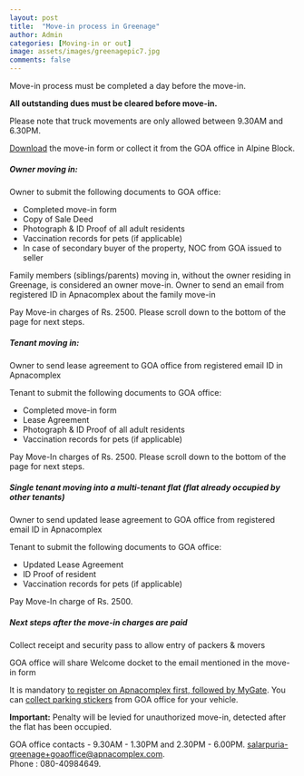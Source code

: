 ```yaml
---
layout: post
title:  "Move-in process in Greenage"
author: Admin
categories: [Moving-in or out]
image: assets/images/greenagepic7.jpg
comments: false
---
```


Move-in process must be completed a day before the move-in.  

**All outstanding dues must be cleared before move-in.**  

Please note that truck movements are only allowed between 9.30AM and 6.30PM.  

<a target="_blank" href="https://drive.google.com/file/d/1kQPqDrCo1iCklCM6XU6luaVg1izZpx-D/view?usp=sharing"> Download</a> the move-in form or collect it from the GOA office in Alpine Block.


##### Owner moving in:  

Owner to submit the following documents to GOA office: 
- Completed move-in form 
- Copy of Sale Deed
- Photograph & ID Proof of all adult residents
- Vaccination records for pets (if applicable)
- In case of secondary buyer of the property, NOC from GOA issued to seller 

Family members (siblings/parents) moving in, without the owner residing in Greenage, is considered an owner move-in.  Owner to send an email from registered ID in Apnacomplex about the family move-in

Pay Move-in charges of Rs. 2500. Please scroll down to the bottom of the page for next steps.

##### Tenant moving in: 

Owner to send lease agreement to GOA office from registered email ID in Apnacomplex 

Tenant to submit the following documents to GOA office: 
- Completed move-in form 
- Lease Agreement
- Photograph & ID Proof of all adult residents
- Vaccination records for pets (if applicable)

Pay Move-In charges of Rs. 2500. Please scroll down to the bottom of the page for next steps.

##### Single tenant moving into a multi-tenant flat (flat already occupied by other tenants)

Owner to send updated lease agreement to GOA office from registered email ID in Apnacomplex 

Tenant to submit the following documents to GOA office: 
- Updated Lease Agreement
- ID Proof of resident
- Vaccination records for pets (if applicable)

Pay Move-In charge of Rs. 2500. 

##### Next steps after the move-in charges are paid

Collect receipt and security pass to allow entry of packers & movers

GOA office will share Welcome docket to the email mentioned in the move-in form

It is mandatory <a href="{{ site.baseurl }}/registration/">to register on Apnacomplex first, followed by MyGate</a>. You can <a href="{{ site.baseurl }}/stickers/"> collect parking stickers</a> from GOA office for your vehicle. 

**Important:** Penalty will be levied for unauthorized move-in, detected after the flat has been occupied. 

GOA office contacts - 9.30AM - 1.30PM and 2.30PM - 6.00PM.  salarpuria-greenage+goaoffice@apnacomplex.com.  
Phone : 080-40984649.  
